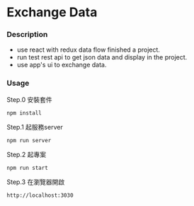 Exchange Data
===
### Description
- use react with redux data flow finished a project.
- run test rest api to get json data and display in the project.
- use app's ui to exchange data.

### Usage
Step.0 安裝套件
```
npm install

```

Step.1 起服務server

```
npm run server
```

Step.2 起專案

```
npm run start
```

Step.3 在瀏覽器開啟

```
http://localhost:3030
```